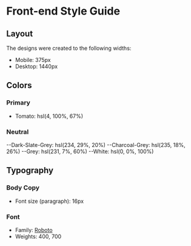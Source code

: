 # Front-end Style Guide

## Layout

The designs were created to the following widths:

- Mobile: 375px
- Desktop: 1440px

## Colors

### Primary

- Tomato: hsl(4, 100%, 67%)

### Neutral

--Dark-Slate-Grey: hsl(234, 29%, 20%)
--Charcoal-Grey: hsl(235, 18%, 26%)
--Grey: hsl(231, 7%, 60%)
--White: hsl(0, 0%, 100%)

## Typography

### Body Copy

- Font size (paragraph): 16px

### Font

- Family: [Roboto](https://fonts.google.com/specimen/Roboto)
- Weights: 400, 700
